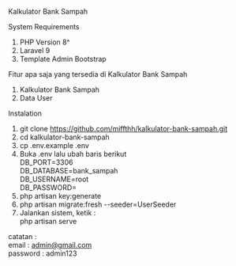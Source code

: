 Kalkulator Bank Sampah

System Requirements
1. PHP Version 8^
2. Laravel 9
3. Template Admin Bootstrap

Fitur apa saja yang tersedia di Kalkulator Bank Sampah

1. Kalkulator Bank Sampah
2. Data User

Instalation
1. git clone https://github.com/miffthh/kalkulator-bank-sampah.git 
2. cd kalkulator-bank-sampah
3. cp .env.example .env
4. Buka .env lalu ubah baris berikut <br>
   DB_PORT=3306 <br>
   DB_DATABASE=bank_sampah <br>
   DB_USERNAME=root <br>
   DB_PASSWORD= <br>
5. php artisan key:generate
6. php artisan migrate:fresh --seeder=UserSeeder
7. Jalankan sistem, ketik : <br>
   php artisan serve

catatan : <br>
email : admin@gmail.com <br>
password : admin123

